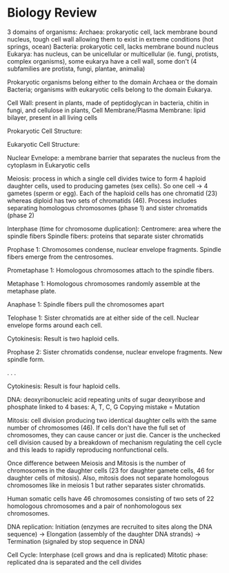 # Biology Review

3 domains of organisms:
Archaea:
prokaryotic cell, lack membrane bound nucleus, tough cell wall allowing them to exist in extreme conditions (hot springs, ocean)
Bacteria: prokaryotic cell, lacks membrane bound nucleus 
Eukarya: has nucleus, can be unicellular or multicellular (ie. fungi, protists, complex organisms), some eukarya have a cell wall, some don't (4 subfamilies are protista, fungi, plantae, animalia)

Prokaryotic organisms belong either to the domain Archaea or the domain Bacteria; organisms with eukaryotic cells belong to the domain Eukarya.

Cell Wall: present in plants, made of peptidoglycan in bacteria, chitin in fungi, and cellulose in plants, 
Cell Membrane/Plasma Membrane: lipid bilayer, present in all living cells

Prokaryotic Cell Structure:

Eukaryotic Cell Structure:

Nuclear Evnelope: a membrane barrier that separates the nucleus from the cytoplasm in Eukaryotic cells

Meiosis: process in which a single cell divides twice to form 4 haploid daughter cells, used to producing gametes (sex cells). So one cell -> 4 gametes (sperm or egg). Each of the haploid cells has one chromatid (23) whereas diploid has two sets of chromatids (46).
Process includes separating homologous chromosomes (phase 1) and sister chromatids (phase 2)

Interphase (time for chromosome duplication):
Centromere: area where the spindle fibers
Spindle fibers: proteins that separate sister chromatids

Prophase 1: 
Chromosomes condense, nuclear envelope fragments. Spindle fibers emerge from the centrosomes.

Prometaphase 1:
Homologous chromosomes attach to the spindle fibers. 

Metaphase 1:
Homologous chromosomes randomly assemble at the metaphase plate.

Anaphase 1:
Spindle fibers pull the chromosomes apart

Telophase 1:
Sister chromatids are at either side of the cell. Nuclear envelope forms around each cell.

Cytokinesis:
Result is two haploid cells.

Prophase 2:
Sister chromatids condense, nuclear envelope fragments. New spindle form.

.
.
.

Cytokinesis:
Result is four haploid cells.

DNA: deoxyribonucleic acid
repeating units of sugar deoxyribose and phosphate linked to 4 bases: A, T, C, G
Copying mistake = Mutation

Mitosis: cell division producing two identical daughter cells with the same number of chromosomes (46). If cells don't have the full set of chromosomes, they can cause cancer or just die. Cancer is the unchecked cell division caused by a breakdown of mechanism regulating the cell cycle and this leads to rapidly reproducing nonfunctional cells.

Once difference between Meiosis and Mitosis is the number of chromosomes in the daughter cells (23 for daughter gamete cells, 46 for daughter cells of mitosis). Also, mitosis does not separate homologous chromosomes like in meiosis 1 but rather separates sister chromatids.

Human somatic cells have 46 chromosomes consisting of two sets of 22 homologous chromosomes and a pair of nonhomologous sex chromosomes.

DNA replication:
Initiation (enzymes are recruited to sites along the DNA sequence) -> Elongation (assembly of the daughter DNA strands) -> Termination (signaled by stop sequence in DNA)


Cell Cycle:
Interphase (cell grows and dna is replicated)
Mitotic phase: replicated dna is separated and the cell divides





